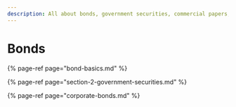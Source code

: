 ```yaml
---
description: All about bonds, government securities, commercial papers, IOUs etc.
---
```


# Bonds

{% page-ref page="bond-basics.md" %}

{% page-ref page="section-2-government-securities.md" %}

{% page-ref page="corporate-bonds.md" %}
